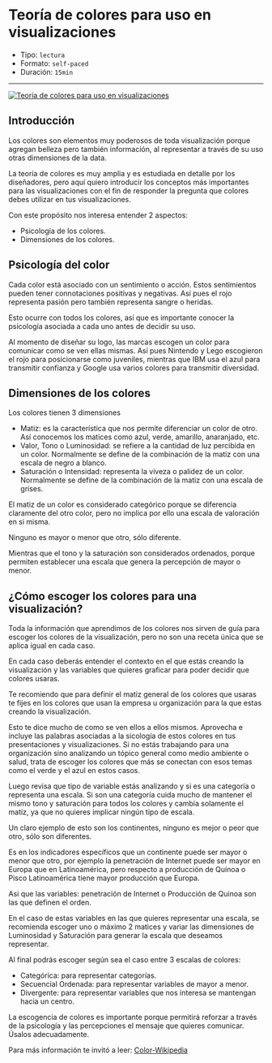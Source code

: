 # Teoría de colores para uso en visualizaciones

* Tipo: `lectura`
* Formato: `self-paced`
* Duración: `15min`

***

[![Teoría de colores para uso en visualizaciones](https://embed-ssl.wistia.com/deliveries/55009030a662a18470bfda9ca5da04ca380444da.jpg?image_play_button_size=2x&amp;image_crop_resized=960x540&amp;image_play_button=1&amp;image_play_button_color=f7b617e0)](https://laboratoria.wistia.com/medias/x8m398kqnc?wvideo=x8m398kqnc)

## Introducción

Los colores son elementos muy poderosos de toda visualización porque agregan
belleza pero también información, al representar a través de su uso otras
dimensiones de la data.

La teoría de colores es muy amplia y es estudiada en detalle por los diseñadores,
pero aquí quiero introducir los conceptos más importantes para las
visualizaciones con el fin de responder la pregunta que colores debes utilizar
en tus visualizaciones.

Con este propósito nos interesa entender 2 aspectos:

* Psicología de los colores.
* Dimensiones de los colores.

## Psicología del color

Cada color está asociado con un sentimiento o acción. Estos sentimientos pueden
tener connotaciones positivas y negativas. Así pues el rojo representa pasión
pero también representa sangre o heridas.

Esto ocurre con todos los colores, así que es importante conocer la psicología
asociada a cada uno antes de decidir su uso.

Al momento de diseñar su logo, las marcas escogen un color para comunicar como
se ven ellas mismas. Así pues Nintendo y Lego escogieron el rojo para
posicionarse como juveniles, mientras que IBM usa el azul para transmitir
confianza y Google usa varios colores para transmitir diversidad.

## Dimensiones de los colores

Los colores tienen 3 dimensiones

* Matiz: es la característica que nos permite diferenciar un color de otro. Así
  conocemos los matices como azul, verde, amarillo, anaranjado, etc.
* Valor, Tono o Luminosidad: se refiere a la cantidad de luz percibida en un
  color. Normalmente se define de la combinación de la matiz con una escala de
  negro a blanco.
* Saturación o Intensidad: representa la viveza o palidez de un color.
  Normalmente se define de la combinación de la matiz con una escala de grises.

El matiz de un color es considerado categórico porque se diferencia claramente
del otro color, pero no implica por ello una escala de valoración en si misma.

Ninguno es mayor o menor que otro, sólo diferente.

Mientras que el tono y la saturación son considerados ordenados, porque permiten
establecer una escala que genera la percepción de mayor o menor.

## ¿Cómo escoger los colores para una visualización?

Toda la información que aprendimos de los colores nos sirven de guía para
escoger los colores de la visualización, pero no son una receta única que se
aplica igual en cada caso.

En cada caso deberás entender el contexto en el que estás creando la
visualización y las variables que quieres graficar para poder decidir que
colores usaras.

Te recomiendo que para definir el matiz general de los colores que usaras te
fijes en los colores que usan la empresa u organización para la que estas
creando la visualización.

Esto te dice mucho de como se ven ellos a ellos mismos. Aprovecha e incluye las
palabras asociadas a la sicología de estos colores en tus presentaciones y
visualizaciones.
Si no estás trabajando para una organización sino analizando un tópico general
como medio ambiente o salud, trata de escoger los colores que más se conectan
con esos temas como el verde y el azul en estos casos.

Luego revisa que tipo de variable estás analizando y si es una categoría o
representa una escala. Si son una categoría cuida mucho de mantener el mismo
tono y saturación para todos los colores y cambia solamente el matiz, ya que no
quieres implicar ningún tipo de escala.

Un claro ejemplo de esto son los continentes, ninguno es mejor o peor que otro,
sólo son diferentes.

Es en los indicadores específicos que un continente puede ser mayor o menor que
otro, por ejemplo la penetración de Internet puede ser mayor en Europa que en
Latinoamérica, pero respecto a producción de Quinoa o Pisco Latinoamérica tiene
mayor producción que Europa.

Asi que las variables: penetración de Internet o Producción de Quinoa son las
que definen el orden.

En el caso de estas variables en las que quieres representar una escala, se
recomienda escoger uno o máximo 2 matices y variar las dimensiones de
Luminosidad y Saturación para generar la escala que deseamos representar.

Al final podrás escoger según sea el caso entre 3 escalas de colores:

* Categórica: para representar categorías.
* Secuencial Ordenada: para representar variables de mayor a menor.
* Divergente: para representar variables que nos interesa se mantengan hacia un
  centro.

La escogencia de colores es importante porque permitirá reforzar a través de la
psicología y las percepciones el mensaje que quieres comunicar. Úsalos
adecuadamente.

Para más información te invitó a leer: [Color-Wikipedia](https://es.wikipedia.org/wiki/Color)
